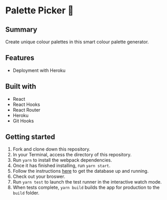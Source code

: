 # Palette Picker :art:

## Summary

Create unique colour palettes in this smart colour palette generator.

## Features

<!-- - Server-side testing -->
<!-- - Further understanding of complete CRUD endpoints -->
<!-- - Multiple environments: -->
<!-- - Testing -->
<!-- - Making use of automatic continuous integration with TravisCI -->
- Deployment with Heroku

## Built with

- React
- React Hooks
- React Router
- Heroku
- Git Hooks
<!-- - PostgreSQL -->
<!-- - Nodejs -->
<!-- - Express -->
<!-- - Jest & Enzyme -->
<!-- - Travis CI -->


## Getting started

1. Fork and clone down this repository.
2. In your Terminal, access the directory of this repository.
3. Run `yarn` to install the webpack dependencies.
4. Once it has finished installing, run `yarn start`.
5. Follow the instructions [here](https://github.com/turingschool-examples/favorites-tracker-api) to get the database up and running.
6. Check out your broswer.
7. Run `yarn test` to launch the test runner in the interactive watch mode.
8. When tests complete, `yarn build` builds the app for production to the `build` folder.
